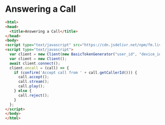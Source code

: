 # Answering a Call

```html
<html>
<head>
  <title>Answering a Call</title>
</head>
<body>
<script type="text/javascript" src="https://cdn.jsdelivr.net/npm/fm.liveswitch@latest/fm.liveswitch.js"></script>
<script type="text/javascript">
  var client = new Client(new BasicTokenGenerator("user_id", "device_id", "app_id", "secret"));
  var client = new Client();
  await client.connect();
  client.oncall = (call) => {
    if (confirm('Accept call from ' + call.getCallerId())) {
      call.accept();
      call.stream();
      call.play();
    } else { 
      call.reject();
    }
  };
</script>
</body>
</html>
```
<!--stackedit_data:
eyJoaXN0b3J5IjpbLTExODk4MjQ2NzgsLTIxMjU4NjEwOTEsNj
U5NDEyOTQ3LC0yMDI5Nzk2MTEsLTEyODA2Mjg1MDYsLTc0MzE2
MDk0OCwxNTkzNjAwNTgyLDk0Mjc3NTMyOV19
-->
